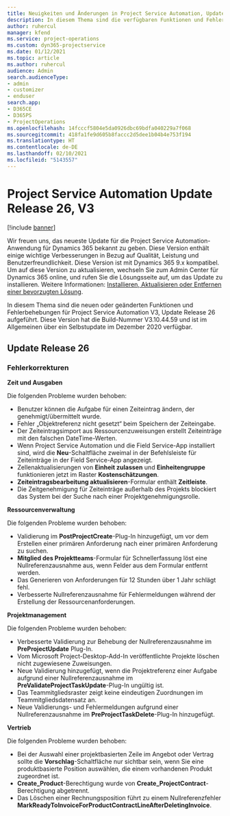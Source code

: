 ```yaml
---
title: Neuigkeiten und Änderungen in Project Service Automation, Update Release 26, V3
description: In diesem Thema sind die verfügbaren Funktionen und Fehlerbehebungen für Project Service Automation Update Release 26, V3 aufgeführt.
author: ruhercul
manager: kfend
ms.service: project-operations
ms.custom: dyn365-projectservice
ms.date: 01/12/2021
ms.topic: article
ms.author: ruhercul
audience: Admin
search.audienceType:
- admin
- customizer
- enduser
search.app:
- D365CE
- D365PS
- ProjectOperations
ms.openlocfilehash: 14fcccf5804e5da0926dbc69bdfa040229a7f068
ms.sourcegitcommit: 418fa1fe9d605b8faccc2d5dee1b04b4e753f194
ms.translationtype: HT
ms.contentlocale: de-DE
ms.lasthandoff: 02/10/2021
ms.locfileid: "5143557"
---
```

# <a name="project-service-automation-update-release-26-v3"></a>Project Service Automation Update Release 26, V3

[!include [banner](../includes/psa-now-project-operations.md)]

Wir freuen uns, das neueste Update für die Project Service Automation-Anwendung für Dynamics 365 bekannt zu geben. Diese Version enthält einige wichtige Verbesserungen in Bezug auf Qualität, Leistung und Benutzerfreundlichkeit. Diese Version ist mit Dynamics 365 9.x kompatibel. Um auf diese Version zu aktualisieren, wechseln Sie zum Admin Center für Dynamics 365 online, und rufen Sie die Lösungsseite auf, um das Update zu installieren. Weitere Informationen: [Installieren, Aktualisieren oder Entfernen einer bevorzugten Lösung](https://docs.microsoft.com/power-platform/admin/install-remove-preferred-solution).

In diesem Thema sind die neuen oder geänderten Funktionen und Fehlerbehebungen für Project Service Automation V3, Update Release 26 aufgeführt. Diese Version hat die Build-Nummer V3.10.44.59 und ist im Allgemeinen über ein Selbstupdate im Dezember 2020 verfügbar.

## <a name="update-release-26"></a>Update Release 26

### <a name="bug-fixes"></a>Fehlerkorrekturen

**Zeit und Ausgaben**

Die folgenden Probleme wurden behoben:

- Benutzer können die Aufgabe für einen Zeiteintrag ändern, der genehmigt/übermittelt wurde.
- Fehler „Objektreferenz nicht gesetzt“ beim Speichern der Zeiteingabe.
- Der Zeiteintragsimport aus Ressourcenzuweisungen erstellt Zeiteinträge mit den falschen DateTime-Werten.
- Wenn Project Service Automation und die Field Service-App installiert sind, wird die **Neu**-Schaltfläche zweimal in der Befehlsleiste für Zeiteinträge in der Field Service-App angezeigt.
- Zellenaktualisierungen von **Einheit zulassen** und **Einheitengruppe** funktionieren jetzt im Raster **Kostenschätzungen**.
- **Zeiteintragsbearbeitung aktualisieren**-Formular enthält **Zeitleiste**.
- Die Zeitgenehmigung für Zeiteinträge außerhalb des Projekts blockiert das System bei der Suche nach einer Projektgenehmigungsrolle.

**Ressourcenverwaltung**

Die folgenden Probleme wurden behoben:

- Validierung im **PostProjectCreate**-Plug-In hinzugefügt, um vor dem Erstellen einer primären Anforderung nach einer primären Anforderung zu suchen.
- **Mitglied des Projektteams**-Formular für Schnellerfassung löst eine Nullreferenzausnahme aus, wenn Felder aus dem Formular entfernt werden.
- Das Generieren von Anforderungen für 12 Stunden über 1 Jahr schlägt fehl.
- Verbesserte Nullreferenzausnahme für Fehlermeldungen während der Erstellung der Ressourcenanforderungen.

**Projektmanagement**

Die folgenden Probleme wurden behoben:

- Verbesserte Validierung zur Behebung der Nullreferenzausnahme im **PreProjectUpdate** Plug-In.
- Vom Microsoft Project-Desktop-Add-In veröffentlichte Projekte löschen nicht zugewiesene Zuweisungen.
- Neue Validierung hinzugefügt, wenn die Projektreferenz einer Aufgabe aufgrund einer Nullreferenzausnahme im **PreValidateProjectTaskUpdate**-Plug-In ungültig ist.
- Das Teammitgliedsraster zeigt keine eindeutigen Zuordnungen im Teammitgliedsdatensatz an.
- Neue Validierungs- und Fehlermeldungen aufgrund einer Nullreferenzausnahme im **PreProjectTaskDelete**-Plug-In hinzugefügt.

**Vertrieb**

Die folgenden Probleme wurden behoben:

- Bei der Auswahl einer projektbasierten Zeile im Angebot oder Vertrag sollte die **Vorschlag**-Schaltfläche nur sichtbar sein, wenn Sie eine produktbasierte Position auswählen, die einem vorhandenen Produkt zugeordnet ist.
- **Create_Product**-Berechtigung wurde von **Create_ProjectContract**-Berechtigung abgetrennt.
- Das Löschen einer Rechnungsposition führt zu einem Nullreferenzfehler **MarkReadyToInvoiceForProductContractLineAfterDeletingInvoice**.
